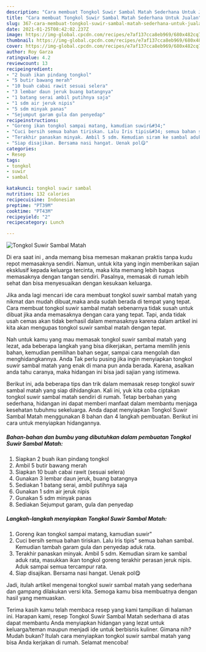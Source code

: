 ```yaml
---
description: "Cara membuat Tongkol Suwir Sambal Matah Sederhana Untuk Jualan"
title: "Cara membuat Tongkol Suwir Sambal Matah Sederhana Untuk Jualan"
slug: 367-cara-membuat-tongkol-suwir-sambal-matah-sederhana-untuk-jualan
date: 2021-01-25T08:42:02.237Z
image: https://img-global.cpcdn.com/recipes/e7af137cca8eb969/680x482cq70/tongkol-suwir-sambal-matah-foto-resep-utama.jpg
thumbnail: https://img-global.cpcdn.com/recipes/e7af137cca8eb969/680x482cq70/tongkol-suwir-sambal-matah-foto-resep-utama.jpg
cover: https://img-global.cpcdn.com/recipes/e7af137cca8eb969/680x482cq70/tongkol-suwir-sambal-matah-foto-resep-utama.jpg
author: Roy Garza
ratingvalue: 4.2
reviewcount: 13
recipeingredient:
- "2 buah ikan pindang tongkol"
- "5 butir bawang merah"
- "10 buah cabai rawit sesuai selera"
- "3 lembar daun jeruk buang batangnya"
- "1 batang serai ambil putihnya saja"
- "1 sdm air jeruk nipis"
- "5 sdm minyak panas"
- "Sejumput garam gula dan penyedap"
recipeinstructions:
- "Goreng ikan tongkol sampai matang, kamudian suwir&#34;"
- "Cuci bersih semua bahan tiriskan. Lalu Iris tipis&#34; semua bahan sambal. Kemudian tambah garam gula dan penyedap aduk rata."
- "Terakhir panaskan minyak. Ambil 5 sdm. Kemudian siram ke sambal aduk rata, masukkan ikan tongkol goreng terakhir perasan jeruk nipis. Aduk sampai semua tercampur rata."
- "Siap disajikan. Bersama nasi hangat. Uenak pol😋"
categories:
- Resep
tags:
- tongkol
- suwir
- sambal

katakunci: tongkol suwir sambal 
nutrition: 132 calories
recipecuisine: Indonesian
preptime: "PT39M"
cooktime: "PT43M"
recipeyield: "2"
recipecategory: Lunch

---
```



![Tongkol Suwir Sambal Matah](https://img-global.cpcdn.com/recipes/e7af137cca8eb969/680x482cq70/tongkol-suwir-sambal-matah-foto-resep-utama.jpg)

Di era  saat ini , anda memang bisa memesan makanan praktis tanpa kudu repot memasaknya sendiri. Namun, untuk kita yang ingin memberikan sajian eksklusif kepada keluarga tercinta, maka kita memang lebih bagus memasaknya dengan tangan sendiri. Pasalnya, memasak di rumah lebih sehat dan bisa menyesuaikan dengan kesukaan keluarga.

Jika anda lagi mencari ide cara membuat tongkol suwir sambal matah yang nikmat dan mudah dibuat,maka anda sudah berada di tempat yang tepat. Cara membuat tongkol suwir sambal matah  sebenarnya tidak susah untuk dibuat jika anda memasaknya dengan cara yang tepat. Tapi, anda tidak usah cemas akan tidak berhasil dalam memasaknya 
karena dalam artikel ini kita akan mengupas tongkol suwir sambal matah dengan tepat.  



Nah untuk kamu yang mau memasak tongkol suwir sambal matah yang lezat, ada beberapa langkah yang bisa dikerjakan, pertama memilih jenis bahan, kemudian pemilihan bahan segar, sampai cara mengolah dan menghidangkannya. Anda Tak perlu pusing jika ingin menyiapkan tongkol suwir sambal matah yang enak di mana pun anda berada. Karena, asalkan anda  tahu caranya, maka hidangan ini bisa jadi sajian yang istimewa.

Berikut ini, ada beberapa tips dan trik dalam memasak resep tongkol suwir sambal matah yang siap dihidangkan. Kali ini, yuk kita coba ciptakan tongkol suwir sambal matah sendiri di rumah. Tetap berbahan yang sederhana, hidangan ini dapat memberi manfaat dalam membantu menjaga kesehatan tubuhmu sekeluarga. Anda dapat menyiapkan Tongkol Suwir Sambal Matah menggunakan 8 bahan dan 4 langkah pembuatan. Berikut ini cara untuk menyiapkan hidangannya.

<!--inarticleads1-->

##### Bahan-bahan dan bumbu yang dibutuhkan dalam pembuatan Tongkol Suwir Sambal Matah:

1. Siapkan 2 buah ikan pindang tongkol
1. Ambil 5 butir bawang merah
1. Siapkan 10 buah cabai rawit (sesuai selera)
1. Gunakan 3 lembar daun jeruk, buang batangnya
1. Sediakan 1 batang serai, ambil putihnya saja
1. Gunakan 1 sdm air jeruk nipis
1. Gunakan 5 sdm minyak panas
1. Sediakan Sejumput garam, gula dan penyedap




<!--inarticleads2-->

##### Langkah-langkah menyiapkan Tongkol Suwir Sambal Matah:

1. Goreng ikan tongkol sampai matang, kamudian suwir&#34;
1. Cuci bersih semua bahan tiriskan. Lalu Iris tipis&#34; semua bahan sambal. Kemudian tambah garam gula dan penyedap aduk rata.
1. Terakhir panaskan minyak. Ambil 5 sdm. Kemudian siram ke sambal aduk rata, masukkan ikan tongkol goreng terakhir perasan jeruk nipis. Aduk sampai semua tercampur rata.
1. Siap disajikan. Bersama nasi hangat. Uenak pol😋




Jadi, itulah artikel mengenai  tongkol suwir sambal matah  yang sederhana dan gampang dilakukan versi kita. Semoga kamu bisa membuatnya dengan hasil yang memuaskan. 

Terima kasih kamu telah membaca resep yang kami tampilkan di halaman ini. Harapan kami, resep  Tongkol Suwir Sambal Matah sederhana di atas dapat membantu Anda menyiapkan hidangan yang lezat untuk keluarga/teman maupun menjadi ide untuk berbisnis kuliner. Gimana nih? Mudah bukan? Itulah cara menyiapkan tongkol suwir sambal matah yang bisa Anda kerjakan di rumah. Selamat mencoba!

